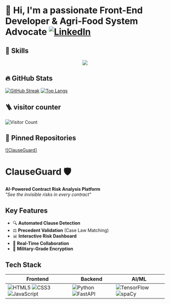 # 👋 Hi, I'm   a passionate Front-End Developer & Agri-Food System Advocate   [![LinkedIn](https://img.shields.io/badge/LinkedIn-0A66C2?logo=linkedin)](www.linkedin.com/in/andrew-mponin)

## 🚀 Skills
<p align="center">
  <a href="https://skillicons.dev">
    <img src="https://skillicons.dev/icons?i=html,css,tailwind,ts,js,react,nodejs,supabase,fastapi,git,bash," />
  </a>
</p>

## 🔥 GitHub Stats
[![GitHub Streak](https://streak-stats.demolab.com?user=brosq6168&theme=dark)](https://git.io/streak-stats)
[![Top Langs](https://github-readme-stats.vercel.app/api/top-langs/?username=brosq6168&layout=compact)](https://github.com/anuraghazra/github-readme-stats)

## 🪜 visitor counter
![Visitor Count](https://visitor-badge.laobi.icu/badge?page_id=brosq6168.brosq6168)

## 📌 Pinned Repositories
[![ClauseGuard]](https://clause-guard.vercel.app/)
# ClauseGuard 🛡️
**AI-Powered Contract Risk Analysis Platform**  
*"See the invisible risks in every contract"*

## Key Features
- 🔍 **Automated Clause Detection**  
- ⚖️ **Precedent Validation** (Case Law Matching)  
- 📊 **Interactive Risk Dashboard**  
- 👥 **Real-Time Collaboration**  
- 🔐 **Military-Grade Encryption**  

## Tech Stack
| Frontend              | Backend               | AI/ML              |
|-----------------------|-----------------------|--------------------|
| ![HTML5](https://img.shields.io/badge/-HTML5-E34F26?logo=html5&logoColor=white) ![CSS3](https://img.shields.io/badge/-CSS3-1572B6?logo=css3&logoColor=white) ![JavaScript](https://img.shields.io/badge/-JavaScript-F7DF1E?logo=javascript&logoColor=black) | ![Python](https://img.shields.io/badge/-Python-3776AB?logo=python&logoColor=white) ![FastAPI](https://img.shields.io/badge/-FastAPI-009688?logo=fastapi&logoColor=white) | ![TensorFlow](https://img.shields.io/badge/-TensorFlow-FF6F00?logo=tensorflow&logoColor=white) ![spaCy](https://img.shields.io/badge/-spaCy-09A3D5) |




